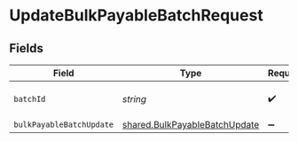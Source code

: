# UpdateBulkPayableBatchRequest


## Fields

| Field                                                                          | Type                                                                           | Required                                                                       | Description                                                                    |
| ------------------------------------------------------------------------------ | ------------------------------------------------------------------------------ | ------------------------------------------------------------------------------ | ------------------------------------------------------------------------------ |
| `batchId`                                                                      | *string*                                                                       | :heavy_check_mark:                                                             | Unique identifier for a batch                                                  |
| `bulkPayableBatchUpdate`                                                       | [shared.BulkPayableBatchUpdate](../../models/shared/bulkpayablebatchupdate.md) | :heavy_minus_sign:                                                             | N/A                                                                            |